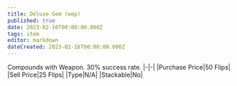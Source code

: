 ```yaml
---
title: Deluxe Gem (wep)
published: true
date: 2023-02-16T00:00:00.000Z
tags: item
editor: markdown
dateCreated: 2023-02-16T00:00:00.000Z
---
```


Compounds with Weapon. 30% success rate.
|-|-|
|Purchase Price|50 Flips|
|Sell Price|25 Flips|
|Type|N/A|
|Stackable|No|

